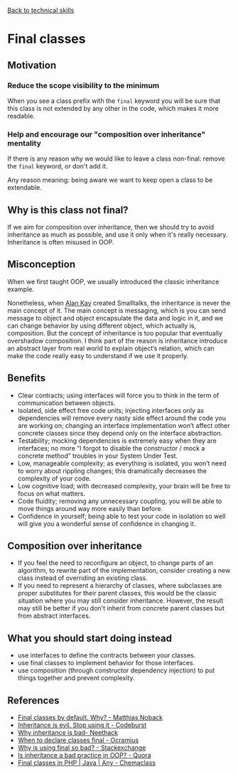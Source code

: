 [Back to technical skills](../technical-skills)

# Final classes

## Motivation

### Reduce the scope visibility to the minimum

When you see a class prefix with the `final` keyword you will be sure that this class is not extended by any other in the code, which makes it more readable.

### Help and encourage our "composition over inheritance" mentality

If there is any reason why we would like to leave a class non-final: remove the `final` keyword, or don't add it.

Any reason meaning: being aware we want to keep open a class to be extendable.

## Why is this class not final?

If we aim for composition over inheritance, then we should try to avoid inheritance as much as possible, and use it only when it's really necessary. Inheritance is often misused in OOP.

## Misconception

When we first taught OOP, we usually introduced the classic inheritance example.

Nonetheless, when [Alan Kay](http://lists.squeakfoundation.org/pipermail/squeak-dev/1998-October/017019.html) created Smalltalks, the inheritance is never the main concept of it. The main concept is messaging, which is you can send message to object and object encapsulate the data and logic in it, and we can change behavior by using different object, which actually is, composition. But the concept of inheritance is too popular that eventually overshadow composition. I think part of the reason is inheritance introduce an abstract layer from real world to explain object’s relation, which can make the code really easy to understand if we use it properly.

## Benefits

- Clear contracts; using interfaces will force you to think in the term of communication between objects.
- Isolated, side effect free code units; injecting interfaces only as dependencies will remove every nasty side effect around the code you are working on; changing an interface implementation won’t affect other concrete classes since they depend only on the interface abstraction.
- Testability; mocking dependencies is extremely easy when they are interfaces; no more “I forgot to disable the constructor / mock a concrete method” troubles in your System Under Test.
- Low, manageable complexity; as everything is isolated, you won’t need to worry about rippling changes; this dramatically decreases the complexity of your code.
- Low cognitive load; with decreased complexity, your brain will be free to focus on what matters.
- Code fluidity; removing any unnecessary coupling, you will be able to move things around way more easily than before.
- Confidence in yourself; being able to test your code in isolation so well will give you a wonderful sense of confidence in changing it.

## Composition over inheritance

- If you feel the need to reconfigure an object, to change parts of an algorithm, to rewrite part of the implementation, consider creating a new class instead of overriding an existing class.
- If you need to represent a hierarchy of classes, where subclasses are proper substitutes for their parent classes, this would be the classic situation where you may still consider inheritance. However, the result may still be better if you don't inherit from concrete parent classes but from abstract interfaces.

## What you should start doing instead

- use interfaces to define the contracts between your classes.
- use final classes to implement behavior for those interfaces.
- use composition (through constructor dependency injection) to put things together and prevent complexity.

## References

- [Final classes by default. Why? - Matthias Noback](https://matthiasnoback.nl/2018/09/final-classes-by-default-why/)
- [Inheritance is evil. Stop using it - Codeburst](https://codeburst.io/inheritance-is-evil-stop-using-it-6c4f1caf5117)
- [Why inheritance is bad- Neethack](http://neethack.com/2017/04/Why-inheritance-is-bad/)
- [When to declare classes final - Ocramius](https://ocramius.github.io/blog/when-to-declare-classes-final/)
- [Why is using final so bad? - Stackexchange](https://softwareengineering.stackexchange.com/questions/89073/why-is-using-final-on-a-class-really-so-bad)
- [Is inheritance a bad practice in OOP? - Quora](https://www.quora.com/Is-inheritance-bad-practice-in-OOP-Many-places-that-teach-design-patterns-say-to-opt-for-composition-over-inheritance-but-what-about-when-multiple-classes-share-logic-from-an-abstract-class-such-as-in-the-Template-Method-design-pattern)
- [Final classes in PHP | Java | Any - Chemaclass](https://chemaclass.com/blog/final-classes/)
